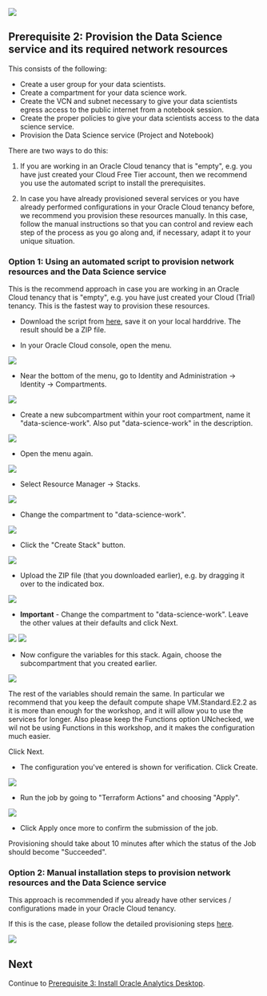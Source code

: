 ![](../commonimages/workshop_logo.png)

## Prerequisite 2: Provision the Data Science service and its required network resources

This consists of the following:
- Create a user group for your data scientists.
- Create a compartment for your data science work.
- Create the VCN and subnet necessary to give your data scientists egress access to the public internet from a notebook session.
- Create the proper policies to give your data scientists access to the data science service.
- Provision the Data Science service (Project and Notebook)

There are two ways to do this:
1) If you are working in an Oracle Cloud tenancy that is "empty", e.g. you have just created your Cloud Free Tier account, then we recommend you use the automated script to install the prerequisites. 

2) In case you have already provisioned several services or you have already performed configurations in your Oracle Cloud tenancy before, we recommend you provision these resources manually. In this case, follow the manual instructions so that you can control and review each step of the process as you go along and, if necessary, adapt it to your unique situation.

### Option 1: Using an automated script to provision network resources and the Data Science service

This is the recommend approach in case you are working in an Oracle Cloud tenancy that is "empty", e.g. you have just created your Cloud (Trial) tenancy. This is the fastest way to provision these resources.

- Download the script from [here](./scripts/provision_data_science.zip), save it on your local harddrive. The result should be a ZIP file.

- In your Oracle Cloud console, open the menu.

![](./images/openmenu.png)

- Near the bottom of the menu, go to Identity and Administration -> Identity -> Compartments.

![](./images/compartmentmenu.png)

- Create a new subcompartment within your root compartment, name it "data-science-work". Also put "data-science-work" in the description.

![](./images/createcompartment.png)

- Open the menu again.

![](./images/openmenu.png)

- Select Resource Manager -> Stacks.

![](./images/resourcemanager.png)

- Change the compartment to "data-science-work".

![](./images/changecompartment.png)

- Click the "Create Stack" button.

![](./images/createstackbutton.png)

- Upload the ZIP file (that you downloaded earlier), e.g. by dragging it over to the indicated box.

![](./images/uploadzip.png)

- **Important** - Change the compartment to "data-science-work". Leave the other values at their defaults and click Next.

![](./images/choosecompartment.png)
![](./images/next.png)

- Now configure the variables for this stack. Again, choose the subcompartment that you created earlier.

![](./images/choosecompartmentvariable.png)

The rest of the variables should remain the same. In particular we recommend that you keep the default compute shape VM.Standard.E2.2 as it is more than enough for the workshop, and it will allow you to use the services for longer.
Also please keep the Functions option UNchecked, we wil not be using Functions in this workshop, and it makes the configuration much easier.

<!--![](./images/configurestack.png)-->

Click Next.

- The configuration you've entered is shown for verification. Click Create.

![](./images/create.png)


- Run the job by going to "Terraform Actions" and choosing "Apply".

![](./images/applytf.png)

- Click Apply once more to confirm the submission of the job.

Provisioning should take about 10 minutes after which the status of the Job should become "Succeeded".



### Option 2: Manual installation steps to provision network resources and the Data Science service

This approach is recommended if you already have other services / configurations made in your Oracle Cloud tenancy. 

If this is the case, please follow the detailed provisioning steps [here](https://docs.cloud.oracle.com/en-us/iaas/data-science/data-science-tutorial/tutorial/get-started.htm#concept_tpd_33q_zkb).

![](./images/manualinstructions.png)

## Next

Continue to [Prerequisite 3: Install Oracle Analytics Desktop](../prereq3/lab.md).
